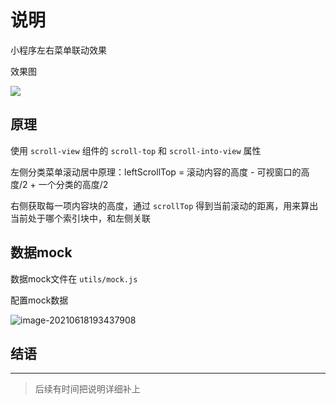 # 说明

小程序左右菜单联动效果

效果图

![](https://gitee.com/hotsuitor/picgo/raw/master/img/2021/06/18/20210618192710.gif)



## 原理

使用 `scroll-view` 组件的 `scroll-top`  和 `scroll-into-view`  属性

左侧分类菜单滚动居中原理：leftScrollTop = 滚动内容的高度 - 可视窗口的高度/2 + 一个分类的高度/2

右侧获取每一项内容块的高度，通过 `scrollTop` 得到当前滚动的距离，用来算出当前处于哪个索引块中，和左侧关联



## 数据mock

数据mock文件在 `utils/mock.js` 

配置mock数据

![image-20210618193437908](https://gitee.com/hotsuitor/picgo/raw/master/img/2021/06/18/20210618193438.png)

## 结语

---

> 后续有时间把说明详细补上